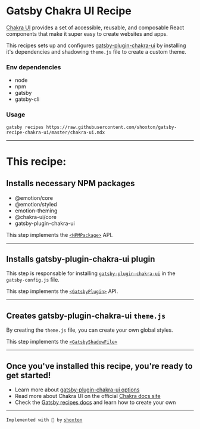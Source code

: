 # Gatsby Chakra UI Recipe

[Chakra UI](https://chakra-ui.com/) provides a set of accessible, reusable, and composable React components that make it super easy to create websites and apps.

This recipes sets up and configures [gatsby-plugin-chakra-ui](https://www.gatsbyjs.com/plugins/gatsby-plugin-chakra-ui/) by installing it's dependencies and shadowing `theme.js` file to create a custom theme.

### Env dependencies

- node
- npm
- gatsby
- gatsby-cli

### Usage

`gatsby recipes https://raw.githubusercontent.com/shoxton/gatsby-recipe-chakra-ui/master/chakra-ui.mdx`

---

# This recipe:

## Installs necessary NPM packages


- @emotion/core
- @emotion/styled
- emotion-theming
- @chakra-ui/core
- gatsby-plugin-chakra-ui

This step implements the [`<NPMPackage>`](https://github.com/gatsbyjs/gatsby/blob/master/packages/gatsby-recipes/README.md#npmpackage) API.

---

## Installs gatsby-plugin-chakra-ui plugin

This step is responsable for installing [`gatsby-plugin-chakra-ui`]((https://www.gatsbyjs.com/plugins/gatsby-plugin-chakra-ui/)) in the `gatsby-config.js` file.

This step implements the [`<GatsbyPlugin>`](https://github.com/gatsbyjs/gatsby/blob/master/packages/gatsby-recipes/README.md#gatsbyplugin) API.

---

## Creates gatsby-plugin-chakra-ui `theme.js`

By creating the `theme.js` file, you can create your own global styles.

This step implements the [`<GatsbyShadowFile>`](https://github.com/gatsbyjs/gatsby/blob/master/packages/gatsby-recipes/README.md#gatsbyshadowfile)

---

## Once you've installed this recipe, you're ready to get started!

- Learn more about [gatsby-plugin-chakra-ui options](https://github.com/chakra-ui/chakra-ui/tree/develop/tooling/gatsby-plugin-chakra-ui#plugin-options)
- Read more about Chakra UI on the official [Chakra docs site](https://chakra-ui.com/getting-started)
- Check the [Gatsby recipes docs](https://github.com/gatsbyjs/gatsby/blob/master/packages/gatsby-recipes/README.md) and learn how to create your own

---

`Implemented with 💖 by` [`shoxton`](https://github.com/shoxton)
